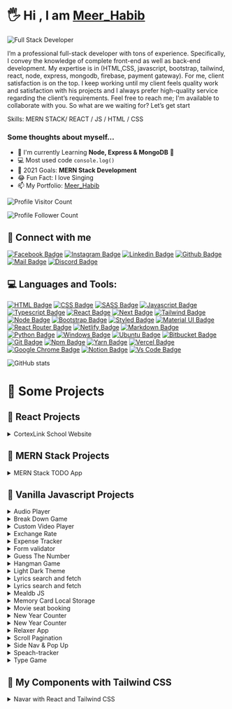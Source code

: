 # 🖐 Hi , I am [Meer_Habib](https://meerhabib.com)

![Full Stack Developer](https://res.cloudinary.com/practicaldev/image/fetch/s--xSt8SQIr--/c_imagga_scale,f_auto,fl_progressive,h_420,q_auto,w_1000/https://dev-to-uploads.s3.amazonaws.com/uploads/articles/aykr6602h90tij1154ha.png)

I’m a professional full-stack developer with tons of experience. Specifically, I convey the knowledge of complete front-end as well as back-end development. My expertise is in (HTML,CSS, javascript, bootstrap, tailwind, react, node, express, mongodb, firebase, payment gateway). For me, client satisfaction is on the top. I keep working until my client feels quality work and satisfaction with his projects and I always prefer high-quality service regarding the client’s requirements. Feel free to reach me; I'm available to collaborate with you. So what are we waiting for? Let’s get start

Skills: MERN STACK/ REACT / JS / HTML / CSS

### Some thoughts about myself...

- 🌱 I'm currently Learning **Node, Express & MongoDB** 🤣
- 💻 Most used code `console.log()`
- 🎯 2021 Goals: **MERN Stack Development**
- 😂 Fun Fact: I love Singing
- 📫 My Portfolio: [Meer_Habib](https://meerhabib.com)


![Profile Visitor Count](https://visitor-badge.laobi.icu/badge?page_id=meer-habib-dev.meer-habib-dev)

![Profile Follower Count](https://img.shields.io/github/followers/meer-habib-dev.svg?style=for-the-badge&logo=github&label=Follower&maxAge=2592000)



## 🚀 Connect with me



[![Facebook Badge](https://img.shields.io/badge/Facebook-1877F2?style=for-the-badge&logo=facebook&logoColor=white)](https://web.facebook.com/meer.habib.freelancer/)
[![Instagram Badge](https://img.shields.io/badge/Instagram-E4405F?style=for-the-badge&logo=instagram&logoColor=white)](https://www.instagram.com/meer_habib_/)
[![Linkedin Badge](https://img.shields.io/badge/LinkedIn-0077B5?style=for-the-badge&logo=linkedin&logoColor=white)](https://www.linkedin.com/in/meer-habib-dev/)
[![Github Badge](https://img.shields.io/badge/GitHub-100000?style=for-the-badge&logo=github&logoColor=white)](https://github.com/meer-habib-dev)
[![Mail Badge](https://img.shields.io/badge/Gmail-D14836?style=for-the-badge&logo=gmail&logoColor=white)](mailto:meerhabib200@gmail.com)
[![Discord Badge](https://img.shields.io/badge/Discord-7289DA?style=for-the-badge&logo=discord&logoColor=white)](https://discordapp.com/users/871042654857744425)



## 💻 Languages and Tools:



[![HTML Badge](https://img.shields.io/badge/HTML5-E34F26?style=for-the-badge&logo=html5&logoColor=white)](https://github.com/19smabtahinoor)
[![CSS Badge](https://img.shields.io/badge/CSS3-1572B6?style=for-the-badge&logo=css3&logoColor=white)](https://github.com/19smabtahinoor)
[![SASS Badge](https://img.shields.io/badge/Sass-CC6699?style=for-the-badge&logo=sass&logoColor=white)](https://github.com/19smabtahinoor)
[![Javascript Badge](https://img.shields.io/badge/JavaScript-F7DF1E?style=for-the-badge&logo=javascript&logoColor=black)](https://github.com/19smabtahinoor)
[![Typescript Badge](https://img.shields.io/badge/typeScript-0078D6?style=for-the-badge&logo=typeScript&logoColor=white)](https://github.com/19smabtahinoor)
[![React Badge](https://img.shields.io/badge/React-20232A?style=for-the-badge&logo=react&logoColor=61DAFB)](https://github.com/19smabtahinoor)
[![Next Badge](https://img.shields.io/badge/NextJS-000?style=for-the-badge&logo=nextjs&logoColor=61DAFB)](https://github.com/19smabtahinoor)
[![Tailwind Badge](https://img.shields.io/badge/Tailwind_CSS-38B2AC?style=for-the-badge&logo=tailwind-css&logoColor=white)](https://github.com/19smabtahinoor)
[![Node Badge](https://img.shields.io/badge/Node.js-43853D?style=for-the-badge&logo=node.js&logoColor=white)](https://github.com/19smabtahinoor)
[![Bootstrap Badge](https://img.shields.io/badge/Bootstrap-563D7C?style=for-the-badge&logo=bootstrap&logoColor=white)](https://github.com/19smabtahinoor)
[![Styled Badge](https://img.shields.io/badge/styled--components-DB7093?style=for-the-badge&logo=styled-components&logoColor=white)](https://github.com/19smabtahinoor)
[![Material UI Badge](https://img.shields.io/badge/Material--UI-0081CB?style=for-the-badge&logo=material-ui&logoColor=white)](https://github.com/19smabtahinoor)
[![React Router Badge](https://img.shields.io/badge/React_Router-CA4245?style=for-the-badge&logo=react-router&logoColor=white)](https://github.com/19smabtahinoor)
[![Netlify Badge](https://img.shields.io/badge/Netlify-00C7B7?style=for-the-badge&logo=netlify&logoColor=white)](https://github.com/19smabtahinoor)
[![Markdown Badge](https://img.shields.io/badge/Markdown-000000?style=for-the-badge&logo=markdown&logoColor=white)](https://github.com/19smabtahinoor)
[![Python Badge](https://img.shields.io/badge/Python-14354C?style=for-the-badge&logo=python&logoColor=white)](https://github.com/19smabtahinoor)
[![Windows Badge](https://img.shields.io/badge/Windows-0078D6?style=for-the-badge&logo=windows&logoColor=white)](https://github.com/19smabtahinoor)
[![Ubuntu Badge](https://img.shields.io/badge/Ubuntu-E95420?style=for-the-badge&logo=ubuntu&logoColor=white)](https://github.com/19smabtahinoor)
[![Bitbucket Badge](https://img.shields.io/badge/Bitbucket-330F63?style=for-the-badge&logo=bitbucket&logoColor=white)](https://github.com/19smabtahinoor)
[![Git Badge](https://img.shields.io/badge/git-f34f29?style=for-the-badge&logo=git&logoColor=white)](https://github.com/19smabtahinoor)
[![Npm Badge](https://img.shields.io/badge/npm-d7141a?style=for-the-badge&logo=npm&logoColor=white)](https://github.com/19smabtahinoor)
[![Yarn Badge](https://img.shields.io/badge/yarn-0078D6?style=for-the-badge&logo=yarn&logoColor=white)](https://github.com/19smabtahinoor)
[![Vercel Badge](https://img.shields.io/badge/vercel-000?style=for-the-badge&logo=vercel&logoColor=white)](https://github.com/19smabtahinoor)
[![Google Chrome Badge](https://img.shields.io/badge/google_chrome-556532?style=for-the-badge&logo=googlechrome&logoColor=white)](https://github.com/19smabtahinoor)
[![Notion Badge](https://img.shields.io/badge/notion-000?style=for-the-badge&logo=notion&logoColor=white)](https://github.com/19smabtahinoor)
[![Vs Code Badge](https://img.shields.io/badge/Visual_Studio_Code-0078D6?style=for-the-badge&logo=visualstudiocode&logoColor=white)](https://github.com/19smabtahinoor)



![GitHub stats](https://github-readme-stats.vercel.app/api?username=meer-habib-dev&show_icons=true&theme=dark)

# 🚀 Some Projects

## 📢 React Projects
<details>
<summary>CortexLink School Website</summary>

1. Live Demo : https://cortexlink-react.vercel.app/
2. Technology : ReactJS,Tailwind CSS, Material UI,Ploty
![ss](https://smabtahinoor.vercel.app/images/portfolio/cortelink.png)
</details>



## 📢 MERN Stack Projects
<details>
<summary>MERN Stack TODO App</summary>
  
1. MERN Stack TODO Client : https://github.com/19smabtahinoor/MERN-Stack-Todo-Client
2. MERN Stack TODO Live Link :https://.vercel.app/
3. MERN Stack TODO Server Link: https://github.com/19smabtahinoor/MERN-Stack-Todo-Server
5. Technologies: React JS, Node JS, Express JS, MongoDB, Tailwind CSS etc...
</details>



## 📢 Vanilla Javascript Projects
<details>
<summary>Audio Player</summary>

1. Live Demo: https://meer-habib-dev.github.io/audio-player-js/
2. Github Code: https://github.com/meer-habib-dev/audio-player-js
3. Technology : Vaniila JS
</details>

<details>
<summary>Break Down Game</summary>

1. Live Demo: https://meer-habib-dev.github.io/Break-down-game/
2. Github Code: https://github.com/meer-habib-dev/Break-down-game
3. Technology : Vaniila JS
</details>

<details>
<summary>Custom Video Player</summary>

1. Live Demo: https://meer-habib-dev.github.io/custom-video-player-vanila-js/
2. Github Code: https://github.com/meer-habib-dev/custom-video-player-vanila-js
3. Technology : Vaniila JS
</details>

<details>
<summary>Exchange Rate</summary>

1. Live Demo: https://meer-habib-dev.github.io/exchange-rate-with-api/
2. Github Code: https://github.com/meer-habib-dev/exchange-rate-with-api
3. Technology : Vaniila JS
</details>

<details>
<summary>Expense Tracker</summary>

1. Live Demo: https://meer-habib-dev.github.io/expense-tracker/
2. Github Code: https://github.com/meer-habib-dev/expense-tracker
3. Technology : Vaniila JS
</details>

<details>
<summary>Form validator</summary>

1. Live Demo: https://meer-habib-dev.github.io/form-validator-js/
2. Github Code: https://github.com/meer-habib-dev/form-validator-js
3. Technology : Vaniila JS
</details>

<details>
<summary>Guess The Number</summary>

1. Live Demo: https://meer-habib-dev.github.io/guess-the-number/
2. Github Code: https://github.com/meer-habib-dev/guess-the-number
3. Technology : Vaniila JS
</details>

<details>
<summary>Hangman Game</summary>

1. Live Demo: https://meer-habib-dev.github.io/hangman-game-js/
2. Github Code: https://github.com/meer-habib-dev/hangman-game-js
3. Technology : Vaniila JS
</details>

<details>
<summary>Light Dark Theme</summary>

1. Live Demo: https://meer-habib-dev.github.io/Light-dark-theme/
2. Github Code: https://github.com/meer-habib-dev/Light-dark-theme
3. Technology : Vaniila JS
</details>

<details>
<summary>Lyrics search and fetch</summary>

1. Live Demo: https://meer-habib-dev.github.io/lyrics-search---fetch-api/
2. Github Code: https://github.com/meer-habib-dev/lyrics-search---fetch-api
3. Technology : Vaniila JS
</details>

<details>
<summary>Lyrics search and fetch</summary>

1. Live Demo: https://meer-habib-dev.github.io/map-filter-reduce-sort-js-project/
2. Github Code: https://github.com/meer-habib-dev/map-filter-reduce-sort-js-project
3. Technology : Vaniila JS
</details>

<details>
<summary>Mealdb JS</summary>

1. Live Demo: https://meer-habib-dev.github.io/meal-bd-js-project/
2. Github Code: https://github.com/meer-habib-dev/meal-bd-js-project
3. Technology : Vaniila JS
</details>

<details>
<summary>Memory Card Local Storage</summary>

1. Live Demo: https://meer-habib-dev.github.io/memory-card-local-storage/
2. Github Code: https://github.com/meer-habib-dev/memory-card-local-storage
3. Technology : Vanilla JS
</details>

<details>
<summary>Movie seat booking</summary>

1. Live Demo: https://meer-habib-dev.github.io/memory-card-local-storage/
2. Github Code: https://github.com/meer-habib-dev/movie-seat-booking-vanila-js
3. Technology : Vanilla JS
</details>

<details>
<summary>New Year Counter</summary>

1. Live Demo: https://meer-habib-dev.github.io/new-year-count-down/
2. Github Code: https://github.com/meer-habib-dev/new-year-count-down
3. Technology : Vanilla JS
</details>

<details>
<summary>New Year Counter</summary>

1. Live Demo: https://meer-habib-dev.github.io/new-year-count-down/
2. Github Code: https://github.com/meer-habib-dev/new-year-count-down
3. Technology : Vanilla JS
</details>

<details>
<summary>Relaxer App</summary>

1. Live Demo: https://meer-habib-dev.github.io/relaxer-app/
2. Github Code: https://github.com/meer-habib-dev/relaxer-app
3. Technology : Vanilla JS
</details>

<details>
<summary>Scroll Pagination</summary>

1. Live Demo: https://meer-habib-dev.github.io/scroll-pageination/
2. Github Code: https://github.com/meer-habib-dev/scroll-pageination
3. Technology : Vanilla JS
</details>

<details>
<summary>Side Nav & Pop Up</summary>

1. Live Demo: https://meer-habib-dev.github.io/side-nav-and-pop-up/
2. Github Code: https://github.com/meer-habib-dev/side-nav-and-pop-up
3. Technology : Vanilla JS
</details>

<details>
<summary>Speach-tracker</summary>

1. Live Demo: https://meer-habib-dev.github.io/speach-tracker/
2. Github Code: https://github.com/meer-habib-dev/speach-tracker
3. Technology : Vanilla JS
</details>

<details>
<summary>Type Game</summary>

1. Live Demo: https://meer-habib-dev.github.io/type-game/
2. Github Code: https://github.com/meer-habib-dev/type-game
3. Technology : Vanilla JS
</details>

## 📢 My Components with Tailwind CSS
<details>
<summary>Navar with React and Tailwind CSS</summary>

1. Live Demo: https://navbar-react-tailwind.vercel.app/
2. Github Code: https://github.com/meer-habib-dev/type-game
3. Technology : React JS, Tailwind CSS
</details>


